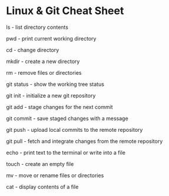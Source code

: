 # Linux & Git Cheat Sheet

ls - list directory contents

pwd - print current working directory

cd - change directory

mkdir - create a new directory

rm - remove files or directories

git status - show the working tree status

git init - initialize a new git repository

git add - stage changes for the next commit

git commit - save staged changes with a message

git push - upload local commits to the remote repository

git pull - fetch and integrate changes from the remote repository

echo - print text to the terminal or write into a file

touch - create an empty file

mv - move or rename files or directories

cat - display contents of a file
